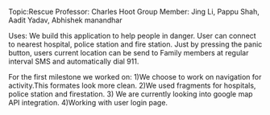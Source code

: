 Topic:Rescue
Professor: Charles Hoot
Group Member: Jing Li, Pappu Shah, Aadit Yadav, Abhishek manandhar

Uses: We build this application to help people in danger. User can connect to nearest hospital, police station
and fire station. Just by pressing the panic button, users current location can be send to Family
members at regular interval SMS and automatically dial 911.

For the first milestone we worked on: 
1)We choose to work on navigation for activity.This formates look more clean.
2)We used fragments for hospitals, police station and firestation. 
3) We are currently looking into google map API integration.
4)Working with user login page.

